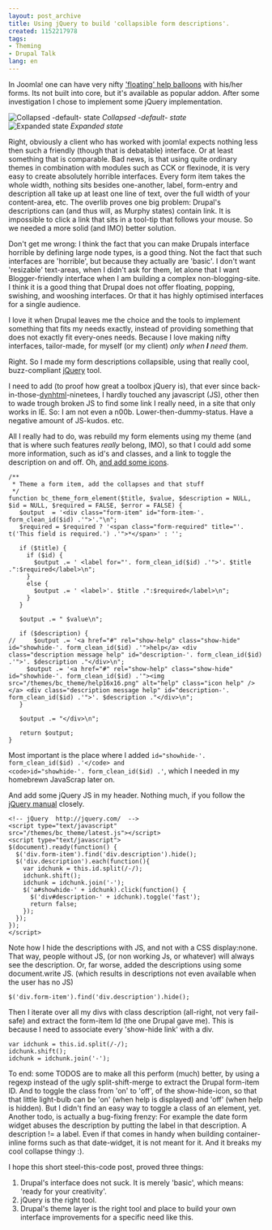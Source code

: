 ```yaml
---
layout: post_archive
title: Using jQuery to build 'collapsible form descriptions'.
created: 1152217978
tags:
- Theming
- Drupal Talk
lang: en
---
```

In Joomla! one can have very nifty ['floating' help balloons](http://www.bosrup.com/web/overlib/) with his/her forms. Its not built into core, but it's available as popular addon. After some investigation I chose to implement some jQuery implementation.

![Collapsed -default- state](http://webschuur.com/sites/webschuur.com/files/collapsible_help_in.png)
_Collapsed -default- state_
<br style="clear:both" />
![Expanded state](http://webschuur.com/sites/webschuur.com/files/collapsible_help_out.png)
_Expanded state_
<br style="clear:both" />
<!--break-->

Right, obviously a client who has worked with joomla! expects nothing less then such a friendly (though that is debatable) interface. Or at least something that is comparable. Bad news, is that using quite ordinary themes in combination with modules such as CCK or flexinode, it is very easy to create absolutely horrible interfaces. Every form item takes the whole width, nothing sits besides one-another, label, form-entry and description all take up at least one line of text, over the full width of your content-area, etc. 
The overlib proves one big problem: Drupal's descriptions can (and thus will, as Murphy states) contain link. It is impossible to click a link that sits in a tool-tip that follows your mouse. So we needed a more solid (and IMO) better solution.

Don't get me wrong: I think the fact that you can make Drupals interface horrible by defining large node types, is a good thing. Not the fact that such interfaces are 'horrible', but because they actually are 'basic'. I don't want 'resizable' text-areas, when I didn't ask for them, let alone that I want Blogger-friendly interface when I am building a complex non-blogging-site. I think it is a good thing that Drupal does not offer floating, popping, swishing, and wooshing interfaces. Or that it has highly optimised interfaces for a single audience. 

I love it when Drupal leaves me the choice and the tools to implement something that fits my needs exactly, instead of providing something that does not exactly fit every-ones needs. Because I love making nifty interfaces, tailor-made, for myself (or my client) _only when **I** need them_.

Right. So I made my form descriptions collapsible, using that really cool, buzz-compliant [jQuery](http://jquery.com/) tool.

I need to add (to proof how great a toolbox jQuery is), that ever since back-in-those-[dynhtml](http://www.jalix.org/ressources/internet/dhtml/_dynduo/dynduo/)-ninetees, I hardly touched any javascript (JS), other then to wade trough broken JS to find some link I really need, in a site that only works in IE. So: I am not even a n00b. Lower-then-dummy-status. Have a negative amount of JS-kudos. etc.

All I really had to do, was rebuild my form elements using my theme (and that is where such features _really_ belong, IMO), so that I could add some more information, such as id's and classes, and a link to toggle the description on and off. Oh, [and add some icons](http://nuovext.pwsp.net/).

    /**
     * Theme a form item, add the collapses and that stuff
     */
    function bc_theme_form_element($title, $value, $description = NULL, $id = NULL, $required = FALSE, $error = FALSE) {
       $output  = '<div class="form-item" id="form-item-'. form_clean_id($id) .'">'."\n";
       $required = $required ? '<span class="form-required" title="'. t('This field is required.') .'">*</span>' : '';

       if ($title) {
         if ($id) {
           $output .= ' <label for="'. form_clean_id($id) .'">'. $title .":$required</label>\n";
         }
         else {
           $output .= ' <label>'. $title .":$required</label>\n";
         }
       }

       $output .= " $value\n";

       if ($description) {
    //     $output .= '<a href="#" rel="show-help" class="show-hide" id="showhide-'. form_clean_id($id) .'">help</a> <div class="description message help" id="description-'. form_clean_id($id) .'">'. $description ."</div>\n";
         $output .= '<a href="#" rel="show-help" class="show-hide" id="showhide-'. form_clean_id($id) .'"><img src="/themes/bc_theme/help16x16.png" alt="help" class="icon help" /></a> <div class="description message help" id="description-'. form_clean_id($id) .'">'. $description ."</div>\n";
       }

       $output .= "</div>\n";

       return $output;
    }

Most important is the place where I added <code>id="showhide-'. form_clean_id($id) .'</code> and <code>id="showhide-'. form_clean_id($id) .'</code>, which I needed in my homebrewn JavaScrap later on.

And add some jQuery JS in my header. Nothing much, if you follow the [jQuery manual](http://jquery.com/docs/Tutorial/) closely.

    <!-- jQuery  http://jquery.com/  -->
    <script type="text/javascript"
    src="/themes/bc_theme/latest.js"></script>
    <script type="text/javascript">
    $(document).ready(function() {
      $('div.form-item').find('div.description').hide();
      $('div.description').each(function(){
        var idchunk = this.id.split(/-/);
        idchunk.shift();
        idchunk = idchunk.join('-');
        $('a#showhide-' + idchunk).click(function() {
          $('div#description-' + idchunk).toggle('fast');
          return false;
        });
      });
    });
    </script>

Note how I hide the descriptions with JS, and not with a CSS display:none. That way, people without JS, (or non working Js, or whatever) will always see the description. Or, far worse, added the descriptions using some document.write JS. (which results in descriptions not even available when the user has no JS)

    $('div.form-item').find('div.description').hide();

Then I iterate over all my divs with class description (all-right, not very fail-safe) and extract the form-item Id (the one Drupal gave me). This is because I need to associate every 'show-hide link' with a div.

    var idchunk = this.id.split(/-/);
    idchunk.shift();
    idchunk = idchunk.join('-');

To end: some TODOS are to make all this perform (much) better, by using a regexp instead of the ugly split-shift-merge to extract the Drupal form-item ID. And to toggle the class from 'on' to 'off', of the show-hide-icon, so that that little light-bulb can be 'on' (when help is displayed) and 'off' (when help is hidden). But I didn't find an easy way to toggle a class of an element, yet. Another todo, is actually a bug-fixing frenzy: For example the date form widget abuses the description by putting the label in that description. A description != a label. Even if that comes in handy when building container-inline forms such as that date-widget, it is not meant for it. And it breaks my cool collapse thingy :).

I hope this short steel-this-code post, proved three things:

  1. Drupal's interface does not suck. It is merely 'basic', which means: 'ready for your creativity'.
  2. jQuery is the right tool.
  3. Drupal's theme layer is the right tool and place to build your own interface improvements for a specific need like this.
